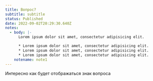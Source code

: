 ```yaml
---
title: Вопрос?
subtitle: subtitle
status: Published
date: 2022-09-02T20:29:30.640Z
notes:
  - body: |-
      Lorem ipsum dolor sit amet, consectetur adipisicing elit.

      * Lorem ipsum dolor sit amet, consectetur adipisicing elit.
      * Lorem ipsum dolor sit amet, consectetur adipisicing elit.
      * Lorem ipsum dolor sit amet, consectetur adipisicing elit.
    notename: note1
---
```

И﻿нтересно как будет отображаться знак вопроса